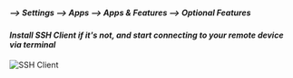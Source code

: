 ##### --> Settings --> Apps --> Apps & Features --> Optional Features

#### *Install SSH Client if it's not, and start connecting to your remote device via terminal*

![SSH Client](https://user-images.githubusercontent.com/58011358/69835322-efe21700-1240-11ea-9c5b-7e447ce1013d.PNG)

